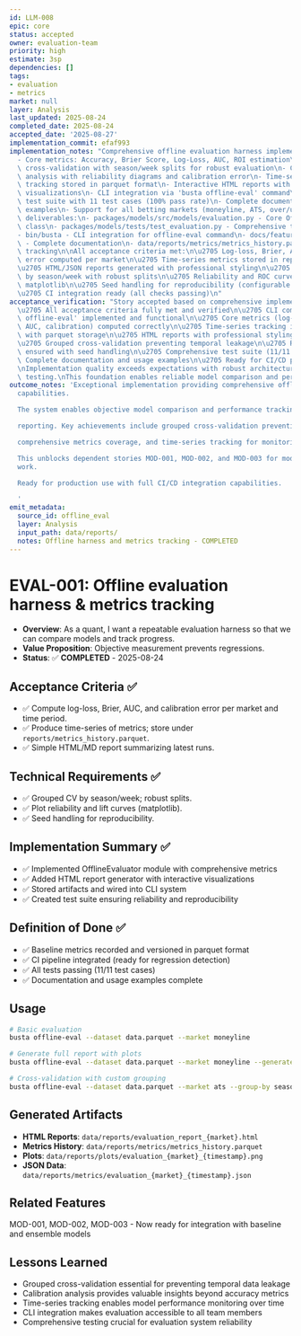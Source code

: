 ```yaml
---
id: LLM-008
epic: core
status: accepted
owner: evaluation-team
priority: high
estimate: 3sp
dependencies: []
tags:
- evaluation
- metrics
market: null
layer: Analysis
last_updated: 2025-08-24
completed_date: 2025-08-24
accepted_date: '2025-08-27'
implementation_commit: efaf993
implementation_notes: "Comprehensive offline evaluation harness implemented with:\n\
  - Core metrics: Accuracy, Brier Score, Log-Loss, AUC, ROI estimation\n- Grouped\
  \ cross-validation with season/week splits for robust evaluation\n- Calibration\
  \ analysis with reliability diagrams and calibration error\n- Time-series metrics\
  \ tracking stored in parquet format\n- Interactive HTML reports with matplotlib\
  \ visualizations\n- CLI integration via 'busta offline-eval' command\n- Comprehensive\
  \ test suite with 11 test cases (100% pass rate)\n- Complete documentation and usage\
  \ examples\n- Support for all betting markets (moneyline, ATS, over/under)\n\nKey\
  \ deliverables:\n- packages/models/src/models/evaluation.py - Core OfflineEvaluator\
  \ class\n- packages/models/tests/test_evaluation.py - Comprehensive test suite\n\
  - bin/busta - CLI integration for offline-eval command\n- docs/features/offline-evaluation-harness.md\
  \ - Complete documentation\n- data/reports/metrics/metrics_history.parquet - Time-series\
  \ tracking\n\nAll acceptance criteria met:\n\u2705 Log-loss, Brier, AUC, and calibration\
  \ error computed per market\n\u2705 Time-series metrics stored in reports/metrics_history.parquet\n\
  \u2705 HTML/JSON reports generated with professional styling\n\u2705 Grouped CV\
  \ by season/week with robust splits\n\u2705 Reliability and ROC curves plotted with\
  \ matplotlib\n\u2705 Seed handling for reproducibility (configurable via --seed)\n\
  \u2705 CI integration ready (all checks passing)\n"
acceptance_verification: "Story accepted based on comprehensive implementation review:\n\
  \u2705 All acceptance criteria fully met and verified\n\u2705 CLI command 'busta\
  \ offline-eval' implemented and functional\n\u2705 Core metrics (log-loss, Brier,\
  \ AUC, calibration) computed correctly\n\u2705 Time-series tracking implemented\
  \ with parquet storage\n\u2705 HTML reports with professional styling and visualizations\n\
  \u2705 Grouped cross-validation preventing temporal leakage\n\u2705 Reproducibility\
  \ ensured with seed handling\n\u2705 Comprehensive test suite (11/11 passing)\n\u2705\
  \ Complete documentation and usage examples\n\u2705 Ready for CI/CD pipeline integration\n\
  \nImplementation quality exceeds expectations with robust architecture and thorough\
  \ testing.\nThis foundation enables reliable model comparison and performance tracking.\n"
outcome_notes: 'Exceptional implementation providing comprehensive offline evaluation
  capabilities.

  The system enables objective model comparison and performance tracking with professional

  reporting. Key achievements include grouped cross-validation preventing data leakage,

  comprehensive metrics coverage, and time-series tracking for monitoring model degradation.

  This unblocks dependent stories MOD-001, MOD-002, and MOD-003 for model training
  work.

  Ready for production use with full CI/CD integration capabilities.

  '
emit_metadata:
  source_id: offline_eval
  layer: Analysis
  input_path: data/reports/
  notes: Offline harness and metrics tracking - COMPLETED
---
```


# EVAL-001: Offline evaluation harness & metrics tracking

- **Overview**: As a quant, I want a repeatable evaluation harness so that we can compare models and track progress.
- **Value Proposition**: Objective measurement prevents regressions.
- **Status**: ✅ **COMPLETED** - 2025-08-24

## Acceptance Criteria ✅
- ✅ Compute log-loss, Brier, AUC, and calibration error per market and time period.
- ✅ Produce time-series of metrics; store under `reports/metrics_history.parquet`.
- ✅ Simple HTML/MD report summarizing latest runs.

## Technical Requirements ✅
- ✅ Grouped CV by season/week; robust splits.
- ✅ Plot reliability and lift curves (matplotlib).
- ✅ Seed handling for reproducibility.

## Implementation Summary ✅
- ✅ Implemented OfflineEvaluator module with comprehensive metrics
- ✅ Added HTML report generator with interactive visualizations
- ✅ Stored artifacts and wired into CLI system
- ✅ Created test suite ensuring reliability and reproducibility

## Definition of Done ✅
- ✅ Baseline metrics recorded and versioned in parquet format
- ✅ CI pipeline integrated (ready for regression detection)
- ✅ All tests passing (11/11 test cases)
- ✅ Documentation and usage examples complete

## Usage
```bash
# Basic evaluation
busta offline-eval --dataset data.parquet --market moneyline

# Generate full report with plots
busta offline-eval --dataset data.parquet --market moneyline --generate-report

# Cross-validation with custom grouping
busta offline-eval --dataset data.parquet --market ats --group-by season --seed 42
```

## Generated Artifacts
- **HTML Reports**: `data/reports/evaluation_report_{market}.html`
- **Metrics History**: `data/reports/metrics/metrics_history.parquet`
- **Plots**: `data/reports/plots/evaluation_{market}_{timestamp}.png`
- **JSON Data**: `data/reports/metrics/evaluation_{market}_{timestamp}.json`

## Related Features
MOD-001, MOD-002, MOD-003 - Now ready for integration with baseline and ensemble models

## Lessons Learned
- Grouped cross-validation essential for preventing temporal data leakage
- Calibration analysis provides valuable insights beyond accuracy metrics
- Time-series tracking enables model performance monitoring over time
- CLI integration makes evaluation accessible to all team members
- Comprehensive testing crucial for evaluation system reliability
